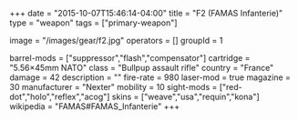+++
date = "2015-10-07T15:46:14-04:00"
title = "F2 (FAMAS Infanterie)"
type = "weapon"
tags = ["primary-weapon"]

image = "/images/gear/f2.jpg"
operators = []
groupId = 1

barrel-mods = ["suppressor","flash","compensator"]
cartridge = "5.56×45mm NATO"
class = "Bullpup assault rifle"
country = "France"
damage = 42
description = ""
fire-rate = 980
laser-mod = true
magazine = 30
manufacturer = "Nexter"
mobility = 10
sight-mods = ["red-dot","holo","reflex","acog"]
skins = ["weave","usa","requin","kona"]
wikipedia = "FAMAS#FAMAS_Infanterie"
+++

